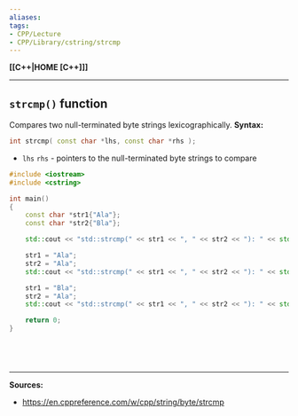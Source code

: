 ```yaml
---
aliases:
tags:
- CPP/Lecture
- CPP/Library/cstring/strcmp
---
```

**[[C++|HOME [C++]]]**

---
## `strcmp()` function
Compares two null-terminated byte strings lexicographically.
**Syntax:**
```cpp
int strcmp( const char *lhs, const char *rhs );
```
- `lhs` `rhs` - pointers to the null-terminated byte strings to compare

```cpp
#include <iostream>
#include <cstring>

int main()
{
    const char *str1{"Ala"};
    const char *str2{"Bla"};

    std::cout << "std::strcmp(" << str1 << ", " << str2 << "): " << std::strcmp(str1, str2) << std::endl;

    str1 = "Ala";
    str2 = "Ala";
    std::cout << "std::strcmp(" << str1 << ", " << str2 << "): " << std::strcmp(str1, str2) << std::endl;

    str1 = "Bla";
    str2 = "Ala";
    std::cout << "std::strcmp(" << str1 << ", " << str2 << "): " << std::strcmp(str1, str2) << std::endl;

    return 0;
}
```

<br>

# 
---
**Sources:**
- https://en.cppreference.com/w/cpp/string/byte/strcmp